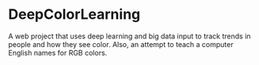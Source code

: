 # DeepColorLearning
A web project that uses deep learning and big data input to track trends in people and how they see color.  Also, an attempt to teach a computer English names for RGB colors.
